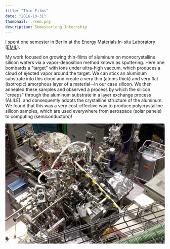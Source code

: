 ```yaml
---
title: "Thin Films"
date: "2016-10-31"
thumbnail: ./sem.png
description: Semesterlong Internship
---
```


I spent one semester in Berlin at the Energy Materials In-situ Laboratory ([EMIL](https://www.helmholtz-berlin.de/projects/emil/index_en.html)).

My work focused on growing thin-films of aluminum on monocrystalline silicon wafers via a vapor-deposition method known as sputtering. Here one bombards a "target" with ions under ultra-high vaccum, which produces a cloud of ejected vapor around the target. We can stick an aluminum substrate into this cloud and create a very thin (atoms thick) and very flat (isotropic) amorphous layer of a material--in our case silicon. We then annealed these samples and observed a process by which the silicon "creeps" through the aluminum substrate in a layer exchange process (ALILE), and consequently adopts the crystalline structure of the aluminum. We found that this was a very cost-effective way to produce polycrystalline silicon samples, which are used everywhere from aerospace (solar panels) to computing (semiconductors)!

<div class="kg-card kg-card-image">

![Beamline](./bessy.jpg "BESSY Endstation")



</div>

